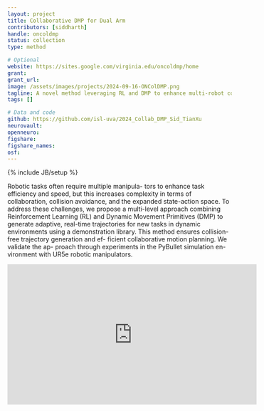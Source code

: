 ```yaml
---
layout: project
title: Collaborative DMP for Dual Arm 
contributors: [siddharth]
handle: oncoldmp
status: collection
type: method

# Optional
website: https://sites.google.com/virginia.edu/oncoldmp/home
grant:
grant_url:
image: /assets/images/projects/2024-09-16-ONColDMP.png
tagline: A novel method leveraging RL and DMP to enhance multi-robot collaboration.
tags: []

# Data and code
github: https://github.com/isl-uva/2024_Collab_DMP_Sid_TianXu
neurovault:
openneuro:
figshare:
figshare_names:
osf:
---
```

{% include JB/setup %}

Robotic tasks often require multiple manipula-
tors to enhance task efficiency and speed, but this increases
complexity in terms of collaboration, collision avoidance, and
the expanded state-action space. To address these challenges,
we propose a multi-level approach combining Reinforcement
Learning (RL) and Dynamic Movement Primitives (DMP)
to generate adaptive, real-time trajectories for new tasks in
dynamic environments using a demonstration library. This
method ensures collision-free trajectory generation and ef-
ficient collaborative motion planning. We validate the ap-
proach through experiments in the PyBullet simulation en-
vironment with UR5e robotic manipulators.

<div class="video-container">
  <iframe width="560" height="315" src="https://www.youtube.com/embed/UM7l2GEX6k0" title="ONCol DMP: Collaborative Motion Planning for Multiple Arms" frameborder="0" allow="accelerometer; autoplay; clipboard-write; encrypted-media; gyroscope; picture-in-picture; web-share" referrerpolicy="strict-origin-when-cross-origin" allowfullscreen></iframe>
</div>
